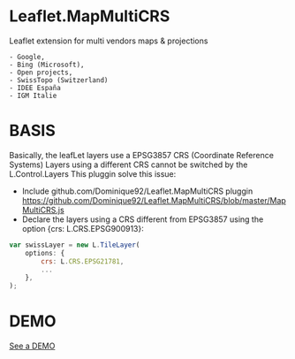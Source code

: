# Leaflet.MapMultiCRS
Leaflet extension for multi vendors maps & projections
```
- Google,
- Bing (Microsoft),
- Open projects,
- SwissTopo (Switzerland)
- IDEE España
- IGM Italie
```

BASIS
=====
Basically, the leafLet layers use a EPSG3857 CRS (Coordinate Reference Systems)
Layers using a different CRS cannot be switched by the L.Control.Layers
This pluggin solve this issue:
- Include github.com/Dominique92/Leaflet.MapMultiCRS pluggin https://github.com/Dominique92/Leaflet.MapMultiCRS/blob/master/MapMultiCRS.js
- Declare the layers using a CRS different from EPSG3857 using the option {crs: L.CRS.EPSG900913}:
```javascript
var swissLayer = new L.TileLayer(
	options: {
		crs: L.CRS.EPSG21781,
		...
	},
);
```

DEMO
====
[See a DEMO](http://dominique92.github.io/MyLeaflet/github.com/Dominique92/Leaflet.MapMultiCRS/)
